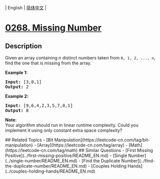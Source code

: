 
| English | [简体中文](README.md) |
# [0268. Missing Number](https://leetcode-cn.com/problems/missing-number/)
## Description
<p>Given an array containing <i>n</i> distinct numbers taken from <code>0, 1, 2, ..., n</code>, find the one that is missing from the array.</p>

<p><b>Example 1:</b></p>

<pre>
<b>Input:</b> [3,0,1]
<b>Output:</b> 2
</pre>

<p><b>Example 2:</b></p>

<pre>
<b>Input:</b> [9,6,4,2,3,5,7,0,1]
<b>Output:</b> 8
</pre>

<p><b>Note</b>:<br />
Your algorithm should run in linear runtime complexity. Could you implement it using only constant extra space complexity?</p>
## Related Topics
- [Bit Manipulation](https://leetcode-cn.com/tag/bit-manipulation)
- [Array](https://leetcode-cn.com/tag/array)
- [Math](https://leetcode-cn.com/tag/math)
## Similar Questions
- [First Missing Positive](../first-missing-positive/README_EN.md)
- [Single Number](../single-number/README_EN.md)
- [Find the Duplicate Number](../find-the-duplicate-number/README_EN.md)
- [Couples Holding Hands](../couples-holding-hands/README_EN.md)
